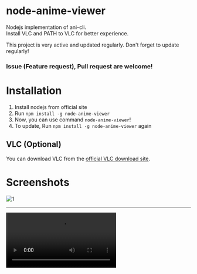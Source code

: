 # node-anime-viewer
Nodejs implementation of ani-cli.  
Install VLC and PATH to VLC for better experience.

This project is very active and updated regularly. Don't forget to update regularly!

### Issue (Feature request), Pull request are welcome!

# Installation
1. Install nodejs from official site
2. Run `npm install -g node-anime-viewer` 
3. Now, you can use command `node-anime-viewer`!
4. To update, Run `npm install -g node-anime-viewer` again

## VLC (Optional)

You can download VLC from the [official VLC download site](https://www.videolan.org/vlc/#download). 

# Screenshots

![1](https://i.imgur.com/xxy7Kdu.png)

---

![2](https://i.imgur.com/NKCMxEX.mp4)
